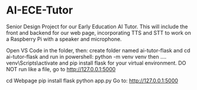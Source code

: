 # AI-ECE-Tutor
Senior Design Project for our Early Education AI Tutor. This will include the front and backend for our web page, incorporating TTS and STT to work on a Raspberry Pi with a speaker and microphone. 

Open VS Code in the folder, then:
create folder named ai-tutor-flask and cd ai-tutor-flask and run in powershell:  python -m venv venv then .... venv\Scripts\activate and pip install flask for your virtual environment. DO NOT run like a file, go to http://127.0.0.1:5000

cd Webpage
pip install flask
python app.py
Go to: http://127.0.0.1:5000
